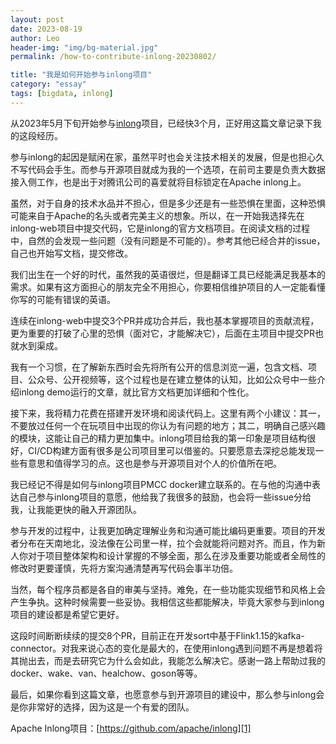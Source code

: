 ```yaml
---
layout: post
date: 2023-08-19
author: Leo
header-img: "img/bg-material.jpg"
permalink: /how-to-contribute-inlong-20230802/

title: "我是如何开始参与inlong项目"
category: "essay"
tags: [bigdata, inlong]
---
```


从2023年5月下旬开始参与[inlong][1]项目，已经快3个月，正好用这篇文章记录下我的这段经历。



参与inlong的起因是赋闲在家，虽然平时也会关注技术相关的发展，但是也担心久不写代码会手生。而参与开源项目就成为我的一个选项，在前司主要是负责大数据接入侧工作，也是出于对腾讯公司的喜爱就将目标锁定在Apache inlong上。



虽然，对于自身的技术水品并不担心，但是多少还是有一些恐惧在里面，这种恐惧可能来自于Apache的名头或者完美主义的想象。所以，在一开始我选择先在inlong-web项目中提交代码，它是inlong的官方文档项目。在阅读文档的过程中，自然的会发现一些问题（没有问题是不可能的）。参考其他已经合并的issue，自己也开始写文档，提交修改。



我们出生在一个好的时代，虽然我的英语很烂，但是翻译工具已经能满足我基本的需求。如果有这方面担心的朋友完全不用担心，你要相信维护项目的人一定能看懂你写的可能有错误的英语。



连续在inlong-web中提交3个PR并成功合并后，我也基本掌握项目的贡献流程，更为重要的打破了心里的恐惧（面对它，才能解决它），后面在主项目中提交PR也就水到渠成。



我有一个习惯，在了解新东西时会先将所有公开的信息浏览一遍，包含文档、项目、公众号、公开视频等，这个过程也是在建立整体的认知，比如公众号中一些介绍inlong demo运行的文章，就比官方文档更加详细和个性化。



接下来，我将精力花费在搭建开发环境和阅读代码上。这里有两个小建议：其一，不要放过任何一个在玩项目中出现的你认为有问题的地方；其二，明确自己感兴趣的模块，这能让自己的精力更加集中。inlong项目给我的第一印象是项目结构很好，CI/CD构建方面有很多是公司项目里可以借鉴的。只要愿意去深挖总能发现一些有意思和值得学习的点。这也是参与开源项目对个人的价值所在吧。



我已经记不得是如何与inlong项目PMCC docker建立联系的。在与他的沟通中表达自己参与inlong项目的意愿，他给我了我很多的鼓励，也会将一些issue分给我，让我能更快的融入开源团队。



参与开发的过程中，让我更加确定理解业务和沟通可能比编码更重要。项目的开发者分布在天南地北，没法像在公司里一样，拉个会就能将问题对齐。而且，作为新人你对于项目整体架构和设计掌握的不够全面，那么在涉及重要功能或者全局性的修改时更要谨慎，先将方案沟通清楚再写代码会事半功倍。



当然，每个程序员都是各自的审美与坚持。难免，在一些功能实现细节和风格上会产生争执。这种时候需要一些妥协。我相信这些都能解决，毕竟大家参与到inlong项目的建设都是希望它更好。



这段时间断断续续的提交8个PR，目前正在开发sort中基于Flink1.15的kafka-connector。对我来说心态的变化是最大的，在使用inlong遇到问题不再是想着将其抛出去，而是去研究它为什么会如此，我能怎么解决它。感谢一路上帮助过我的docker、wake、van、healchow、goson等等。



最后，如果你看到这篇文章，也愿意参与到开源项目的建设中，那么参与inlong会是你非常好的选择，因为这是一个有爱的团队。


Apache Inlong项目：[https://github.com/apache/inlong][1]


[1]: https://github.com/apache/inlong